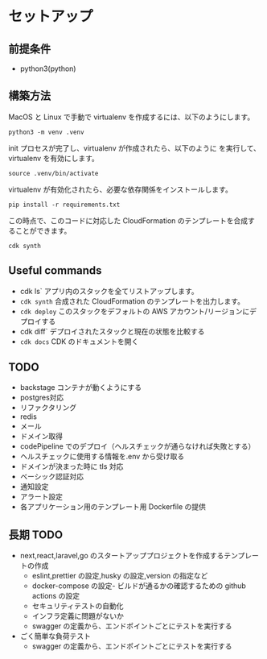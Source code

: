 # セットアップ

## 前提条件

- python3(python)

## 構築方法

MacOS と Linux で手動で virtualenv を作成するには、以下のようにします。

```
python3 -m venv .venv
```

init プロセスが完了し、virtualenv が作成されたら、以下のように
を実行して、virtualenv を有効にします。

```
source .venv/bin/activate
```

virtualenv が有効化されたら、必要な依存関係をインストールします。

```
pip install -r requirements.txt
```

この時点で、このコードに対応した CloudFormation のテンプレートを合成することができます。

```
cdk synth
```

## Useful commands

- cdk ls` アプリ内のスタックを全てリストアップします。
- `cdk synth` 合成された CloudFormation のテンプレートを出力します。
- `cdk deploy` このスタックをデフォルトの AWS アカウント/リージョンにデプロイする
- cdk diff` デプロイされたスタックと現在の状態を比較する
- `cdk docs` CDK のドキュメントを開く

## TODO

- backstage コンテナが動くようにする
- postgres対応
- リファクタリング
- redis
- メール
- ドメイン取得
- codePipeline でのデプロイ（ヘルスチェックが通らなければ失敗とする）
- ヘルスチェックに使用する情報を.env から受け取る
- ドメインが決まった時に tls 対応
- ベーシック認証対応
- 通知設定
- アラート設定
- 各アプリケーション用のテンプレート用 Dockerfile の提供

## 長期 TODO

- next,react,laravel,go のスタートアッププロジェクトを作成するテンプレートの作成
  - eslint,prettier の設定,husky の設定,version の指定など
  - docker-compose の設定- ビルドが通るかの確認するための github actions の設定
  - セキュリティテストの自動化
  - インフラ定義に問題がないか
  - swagger の定義から、エンドポイントごとにテストを実行する
- ごく簡単な負荷テスト
  - swagger の定義から、エンドポイントごとにテストを実行する
